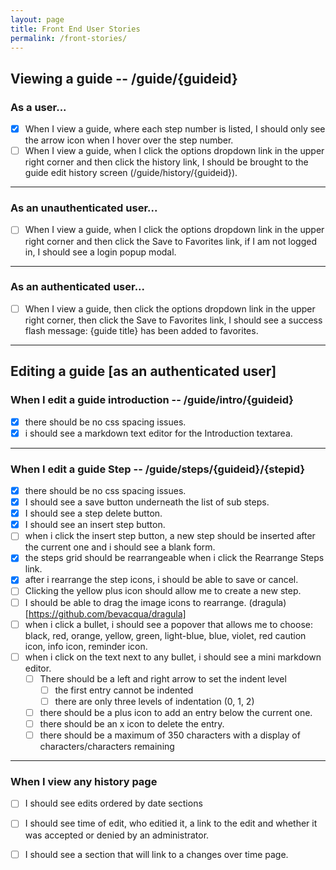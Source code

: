 ```yaml
---
layout: page
title: Front End User Stories
permalink: /front-stories/
---
```

## Viewing a guide -- /guide/{guideid}

### As a user...
- [x] When I view a guide, where each step number is listed, I should only see the arrow icon when I hover over the step number.
- [ ] When I view a guide, when I click the options dropdown link in the upper right corner and then click the history link, I should be brought to the guide edit history screen (/guide/history/{guideid}).

---

### As an unauthenticated user...
- [ ] When I view a guide, when I click the options dropdown link in the upper right corner and then click the Save to Favorites link, if I am not logged in, I should see a login popup modal.

---

### As an authenticated user...
- [ ] When I view a guide, then click the options dropdown link in the upper right corner, then click the Save to Favorites link, I should see a success flash message: {guide title} has been added to favorites.

---

## Editing a guide \[as an authenticated user\]

### When I edit a guide introduction -- /guide/intro/{guideid}
- [x] there should be no css spacing issues.
- [x] i should see a markdown text editor for the Introduction textarea.

---

### When I edit a guide Step -- /guide/steps/{guideid}/{stepid}
- [x] there should be no css spacing issues.
- [x] I should see a save button underneath the list of sub steps.
- [x] I should see a step delete button.
- [x] I should see an insert step button.
- [ ] when i click the insert step button, a new step should be inserted after the current one and i should see a blank form.
- [x] the steps grid should be rearrangeable when i click the Rearrange Steps link.
- [x] after i rearrange the step icons, i should be able to save or cancel.
- [ ] Clicking the yellow plus icon should allow me to create a new step.
- [ ] I should be able to drag the image icons to rearrange. (dragula)[https://github.com/bevacqua/dragula]
- [ ] when i click a bullet, i should see a popover that allows me to choose: black, red, orange, yellow, green, light-blue, blue, violet, red caution icon, info icon, reminder icon.
- [ ] when i click on the text next to any bullet, i should see a mini markdown editor.
  - [ ] There should be a left and right arrow to set the indent level
    - [ ] the first entry cannot be indented
    - [ ] there are only three levels of indentation (0, 1, 2)
  - [ ] there should be a plus icon to add an entry below the current one.
  - [ ] there should be an x icon to delete the entry.
  - [ ] there should be a maximum of 350 characters with a display of characters/characters remaining
  
---

### When I view any history page
- [ ] I should see edits ordered by date sections
- [ ] I should see time of edit, who editied it, a link to the edit and whether it was accepted or denied by an administrator.
- [ ] I should see a section that will link to a changes over time page.

